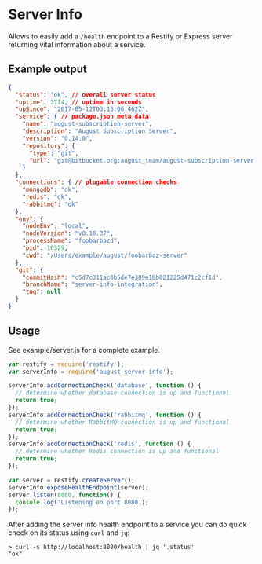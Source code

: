 # Server Info

Allows to easily add a `/health` endpoint to a Restify or Express server 
returning vital information about a service.

## Example output

```json
{
  "status": "ok", // overall server status
  "uptime": 3714, // uptime in seconds
  "upSince": "2017-05-12T03:13:06.462Z",
  "service": { // package.json meta data
    "name": "august-subscription-server",
    "description": "August Subscription Server",
    "version": "0.14.0",
    "repository": {
      "type": "git",
      "url": "git@bitbucket.org:august_team/august-subscription-server.git"
    }
  },
  "connections": { // plugable connection checks
    "mongodb": "ok",
    "redis": "ok",
    "rabbitmq": "ok"
  },
  "env": {
    "nodeEnv": "local",
    "nodeVersion": "v0.10.37",
    "processName": "foobarbazd",
    "pid": 10329,
    "cwd": "/Users/example/august/foobarbaz-server"
  },
  "git": {
    "commitHash": "c5d7c311ac8b5de7e309e18b821225d471c2cf1d",
    "branchName": "server-info-integration",
    "tag": null
  }
}
```

## Usage

See example/server.js for a complete example.

```js
var restify = require('restify');
var serverInfo = require('august-server-info');

serverInfo.addConnectionCheck('database', function () {
  // determine whether database connection is up and functional
  return true;
});
serverInfo.addConnectionCheck('rabbitmq', function () {
  // determine whether RabbitMQ connection is up and functional
  return true;
});
serverInfo.addConnectionCheck('redis', function () {
  // determine whether Redis connection is up and functional
  return true;
});

var server = restify.createServer();
serverInfo.exposeHealthEndpoint(server);
server.listen(8080, function() {
  console.log('Listening on port 8080');
});
```

After adding the server info health endpoint to a service you can do quick check
on its status using `curl` and `jq`:  

```
> curl -s http://localhost:8080/health | jq '.status'
"ok"
```
